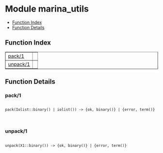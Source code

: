 

# Module marina_utils #
* [Function Index](#index)
* [Function Details](#functions)

<a name="index"></a>

## Function Index ##


<table width="100%" border="1" cellspacing="0" cellpadding="2" summary="function index"><tr><td valign="top"><a href="#pack-1">pack/1</a></td><td></td></tr><tr><td valign="top"><a href="#unpack-1">unpack/1</a></td><td></td></tr></table>


<a name="functions"></a>

## Function Details ##

<a name="pack-1"></a>

### pack/1 ###

<pre><code>
pack(Iolist::binary() | iolist()) -&gt; {ok, binary()} | {error, term()}
</code></pre>
<br />

<a name="unpack-1"></a>

### unpack/1 ###

<pre><code>
unpack(X1::binary()) -&gt; {ok, binary()} | {error, term()}
</code></pre>
<br />

